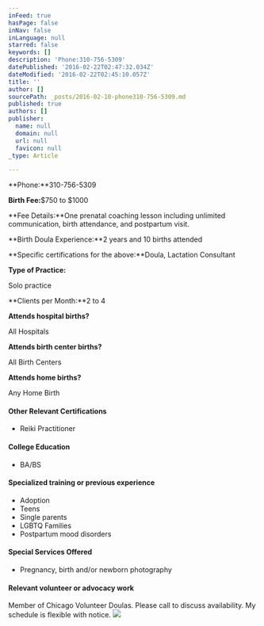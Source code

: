 ```yaml
---
inFeed: true
hasPage: false
inNav: false
inLanguage: null
starred: false
keywords: []
description: 'Phone:310-756-5309'
datePublished: '2016-02-22T02:47:32.034Z'
dateModified: '2016-02-22T02:45:10.057Z'
title: ''
author: []
sourcePath: _posts/2016-02-10-phone310-756-5309.md
published: true
authors: []
publisher:
  name: null
  domain: null
  url: null
  favicon: null
_type: Article

---
```

**Phone:**310-756-5309

**Birth Fee:**$750 to $1000

**Fee Details:**One prenatal coaching lesson including unlimited communication, birth attendance, and postpartum visit.

**Birth Doula Experience:**2 years and 10 births attended

**Specific certifications for the above:**Doula, Lactation Consultant

**Type of Practice:**

Solo practice

**Clients per Month:**2 to 4

**Attends hospital births?**

All Hospitals

**Attends birth center births?**

All Birth Centers

**Attends home births?**

Any Home Birth

#### Other Relevant Certifications

* Reiki Practitioner

#### College Education

* BA/BS

#### Specialized training or previous experience

* Adoption
* Teens
* Single parents
* LGBTQ Families
* Postpartum mood disorders

#### Special Services Offered

* Pregnancy, birth and/or newborn photography

#### Relevant volunteer or advocacy work

Member of Chicago Volunteer Doulas. Please call to discuss availability. My schedule is flexible with notice.
![](https://the-grid-user-content.s3-us-west-2.amazonaws.com/69130f57-0e51-4e09-a741-b70df280fa60.jpg)